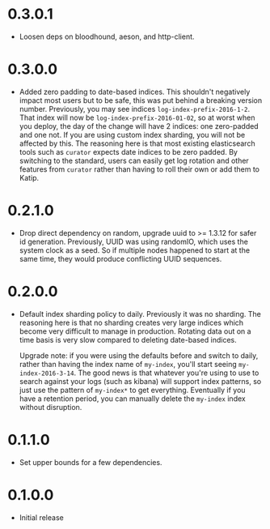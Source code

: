 0.3.0.1
=======
* Loosen deps on bloodhound, aeson, and http-client.

0.3.0.0
==============
* Added zero padding to date-based indices. This shouldn't negatively
  impact most users but to be safe, this was put behind a breaking
  version number. Previously, you may see indices
  `log-index-prefix-2016-1-2`. That index will now be
  `log-index-prefix-2016-01-02`, so at worst when you deploy, the day
  of the change will have 2 indices: one zero-padded and one not. If
  you are using custom index sharding, you will not be affected by
  this. The reasoning here is that most existing elasticsearch tools
  such as `curator` expects date indices to be zero padded. By
  switching to the standard, users can easily get log rotation and
  other features from `curator` rather than having to roll their own
  or add them to Katip.

0.2.1.0
==============

* Drop direct dependency on random, upgrade uuid to >= 1.3.12 for
  safer id generation. Previously, UUID was using randomIO, which uses
  the system clock as a seed. So if multiple nodes happened to start
  at the same time, they would produce conflicting UUID sequences.

0.2.0.0
==============

* Default index sharding policy to daily. Previously it was no
  sharding. The reasoning here is that no sharding creates very large
  indices which become very difficult to manage in
  production. Rotating data out on a time basis is very slow compared
  to deleting date-based indices.

  Upgrade note: if you were using the defaults before and switch to
  daily, rather than having the index name of `my-index`, you'll start
  seeing `my-index-2016-3-14`. The good news is that whatever you're
  using to use to search against your logs (such as kibana) will
  support index patterns, so just use the pattern of `my-index*` to
  get everything. Eventually if you have a retention period, you can
  manually delete the `my-index` index without disruption.


0.1.1.0
==============

* Set upper bounds for a few dependencies.

0.1.0.0
==============

* Initial release
